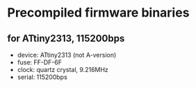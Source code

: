 # Precompiled firmware binaries

## for ATtiny2313, 115200bps

* device: ATtiny2313 (not A-version)
* fuse: FF-DF-6F
* clock: quartz crystal, 9.216MHz
* serial: 115200bps
